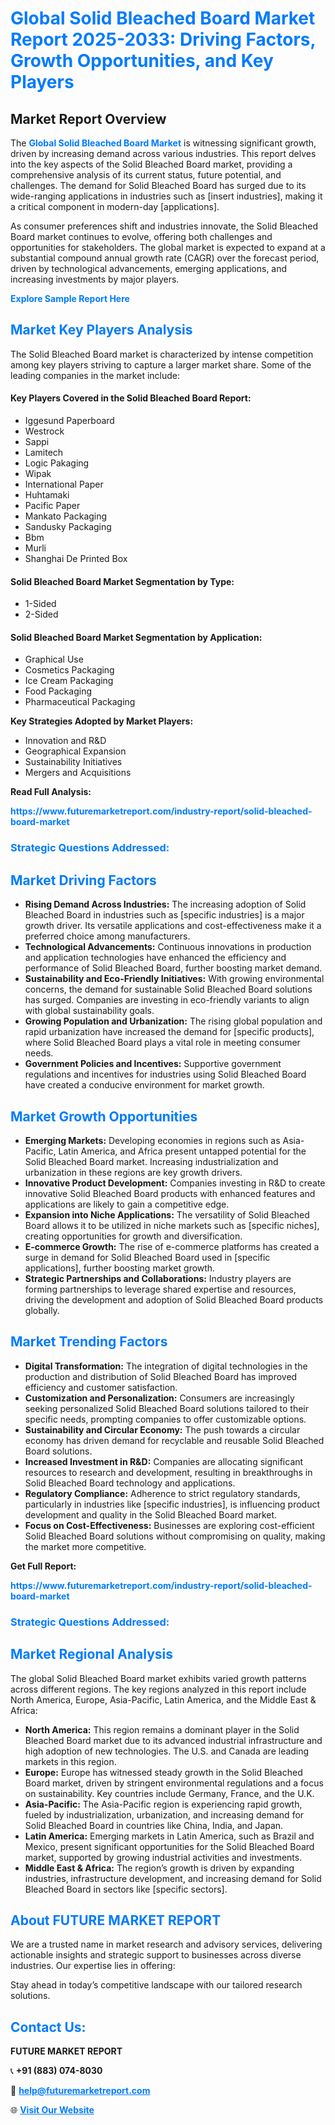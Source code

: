 <h1 style="color: #007BFF;">Global Solid Bleached Board Market Report 2025-2033: Driving Factors, Growth Opportunities, and Key Players</h1>

<section id="overview">
<h2>Market Report Overview</h2>
<p>The <a href="https://www.futuremarketreport.com/industry-report/solid-bleached-board-market" style="color: #007BFF; text-decoration: none;"><strong>Global Solid Bleached Board Market</strong></a> is witnessing significant growth, driven by increasing demand across various industries. This report delves into the key aspects of the Solid Bleached Board market, providing a comprehensive analysis of its current status, future potential, and challenges. The demand for Solid Bleached Board has surged due to its wide-ranging applications in industries such as [insert industries], making it a critical component in modern-day [applications].</p>
<p>As consumer preferences shift and industries innovate, the Solid Bleached Board market continues to evolve, offering both challenges and opportunities for stakeholders. The global market is expected to expand at a substantial compound annual growth rate (CAGR) over the forecast period, driven by technological advancements, emerging applications, and increasing investments by major players.</p>
</section>

<section id="overview">
<p><a href="https://www.futuremarketreport.com/request-sample/reportId=31462" style="color: #007BFF; text-decoration: none;"><strong>Explore Sample Report Here</strong></a></p>
</section>

<section id="key-players">
<h2 style="color: #007BFF;">Market Key Players Analysis</h2>
<p>The Solid Bleached Board market is characterized by intense competition among key players striving to capture a larger market share. Some of the leading companies in the market include:</p>
<h4>Key Players Covered in the Solid Bleached Board Report:</h4>
<ul><li>Iggesund Paperboard</li><li>Westrock</li><li>Sappi</li><li>Lamitech</li><li>Logic Pakaging</li><li>Wipak</li><li>International Paper</li><li>Huhtamaki</li><li>Pacific Paper</li><li>Mankato Packaging</li><li>Sandusky Packaging</li><li>Bbm</li><li>Murli</li><li>Shanghai De Printed Box</li></ul>
<h4>Solid Bleached Board Market Segmentation by Type:</h4>
<ul><li>1-Sided</li><li>2-Sided</li></ul>

<h4>Solid Bleached Board Market Segmentation by Application:</h4>
<ul><li>Graphical Use</li><li>Cosmetics Packaging</li><li>Ice Cream Packaging</li><li>Food Packaging</li><li>Pharmaceutical Packaging</li></ul>
<p><strong>Key Strategies Adopted by Market Players:</strong></p>
<ul>
<li>Innovation and R&D</li>
<li>Geographical Expansion</li>
<li>Sustainability Initiatives</li>
<li>Mergers and Acquisitions</li>
</ul>
</section>

<section>
<p><strong>Read Full Analysis: </strong></p><a href="https://www.futuremarketreport.com/industry-report/solid-bleached-board-market" style="color: #007BFF; text-decoration: none;"><strong>https://www.futuremarketreport.com/industry-report/solid-bleached-board-market</strong></a>
<h3 style="color: #007BFF;">Strategic Questions Addressed:</h3>
</section>

<section id="driving-factors">
<h2 style="color: #007BFF;">Market Driving Factors</h2>
<ul>
<li><strong>Rising Demand Across Industries:</strong> The increasing adoption of Solid Bleached Board in industries such as [specific industries] is a major growth driver. Its versatile applications and cost-effectiveness make it a preferred choice among manufacturers.</li>
<li><strong>Technological Advancements:</strong> Continuous innovations in production and application technologies have enhanced the efficiency and performance of Solid Bleached Board, further boosting market demand.</li>
<li><strong>Sustainability and Eco-Friendly Initiatives:</strong> With growing environmental concerns, the demand for sustainable Solid Bleached Board solutions has surged. Companies are investing in eco-friendly variants to align with global sustainability goals.</li>
<li><strong>Growing Population and Urbanization:</strong> The rising global population and rapid urbanization have increased the demand for [specific products], where Solid Bleached Board plays a vital role in meeting consumer needs.</li>
<li><strong>Government Policies and Incentives:</strong> Supportive government regulations and incentives for industries using Solid Bleached Board have created a conducive environment for market growth.</li>
</ul>
</section>

<section id="growth-opportunities">
<h2 style="color: #007BFF;">Market Growth Opportunities</h2>
<ul>
<li><strong>Emerging Markets:</strong> Developing economies in regions such as Asia-Pacific, Latin America, and Africa present untapped potential for the Solid Bleached Board market. Increasing industrialization and urbanization in these regions are key growth drivers.</li>
<li><strong>Innovative Product Development:</strong> Companies investing in R&D to create innovative Solid Bleached Board products with enhanced features and applications are likely to gain a competitive edge.</li>
<li><strong>Expansion into Niche Applications:</strong> The versatility of Solid Bleached Board allows it to be utilized in niche markets such as [specific niches], creating opportunities for growth and diversification.</li>
<li><strong>E-commerce Growth:</strong> The rise of e-commerce platforms has created a surge in demand for Solid Bleached Board used in [specific applications], further boosting market growth.</li>
<li><strong>Strategic Partnerships and Collaborations:</strong> Industry players are forming partnerships to leverage shared expertise and resources, driving the development and adoption of Solid Bleached Board products globally.</li>
</ul>
</section>

<section id="trending-factors">
<h2 style="color: #007BFF;">Market Trending Factors</h2>
<ul>
<li><strong>Digital Transformation:</strong> The integration of digital technologies in the production and distribution of Solid Bleached Board has improved efficiency and customer satisfaction.</li>
<li><strong>Customization and Personalization:</strong> Consumers are increasingly seeking personalized Solid Bleached Board solutions tailored to their specific needs, prompting companies to offer customizable options.</li>
<li><strong>Sustainability and Circular Economy:</strong> The push towards a circular economy has driven demand for recyclable and reusable Solid Bleached Board solutions.</li>
<li><strong>Increased Investment in R&D:</strong> Companies are allocating significant resources to research and development, resulting in breakthroughs in Solid Bleached Board technology and applications.</li>
<li><strong>Regulatory Compliance:</strong> Adherence to strict regulatory standards, particularly in industries like [specific industries], is influencing product development and quality in the Solid Bleached Board market.</li>
<li><strong>Focus on Cost-Effectiveness:</strong> Businesses are exploring cost-efficient Solid Bleached Board solutions without compromising on quality, making the market more competitive.</li>
</ul>
</section>

<section>
<p><strong>Get Full Report: </strong></p><a href="https://www.futuremarketreport.com/industry-report/solid-bleached-board-market" style="color: #007BFF; text-decoration: none;"><strong>https://www.futuremarketreport.com/industry-report/solid-bleached-board-market</strong></a>
<h3 style="color: #007BFF;">Strategic Questions Addressed:</h3>
</section>


<section id="regional-analysis">
<h2 style="color: #007BFF;">Market Regional Analysis</h2>
<p>The global Solid Bleached Board market exhibits varied growth patterns across different regions. The key regions analyzed in this report include North America, Europe, Asia-Pacific, Latin America, and the Middle East & Africa:</p>
<ul>
<li><strong>North America:</strong> This region remains a dominant player in the Solid Bleached Board market due to its advanced industrial infrastructure and high adoption of new technologies. The U.S. and Canada are leading markets in this region.</li>
<li><strong>Europe:</strong> Europe has witnessed steady growth in the Solid Bleached Board market, driven by stringent environmental regulations and a focus on sustainability. Key countries include Germany, France, and the U.K.</li>
<li><strong>Asia-Pacific:</strong> The Asia-Pacific region is experiencing rapid growth, fueled by industrialization, urbanization, and increasing demand for Solid Bleached Board in countries like China, India, and Japan.</li>
<li><strong>Latin America:</strong> Emerging markets in Latin America, such as Brazil and Mexico, present significant opportunities for the Solid Bleached Board market, supported by growing industrial activities and investments.</li>
<li><strong>Middle East & Africa:</strong> The region’s growth is driven by expanding industries, infrastructure development, and increasing demand for Solid Bleached Board in sectors like [specific sectors].</li>
</ul>
</section>

<footer>
<h2 style="color: #007BFF;">About FUTURE MARKET REPORT</h2>
<p>We are a trusted name in market research and advisory services, delivering actionable insights and strategic support to businesses across diverse industries. Our expertise lies in offering:</p>

<p>Stay ahead in today’s competitive landscape with our tailored research solutions.</p>

<h2 style="color: #007BFF;">Contact Us:</h2>
<p><strong>FUTURE MARKET REPORT</strong></p>
<p>📞 <strong>+91 (883) 074-8030</strong></p>
<p>📧 <strong><a href="mailto:help@futuremarketreport.com" style="color: #007BFF;">help@futuremarketreport.com</a></strong></p>
<p>🌐 <strong><a href="https://www.futuremarketreport.com/" style="color: #007BFF;">Visit Our Website</a></strong></p>
</footer>
